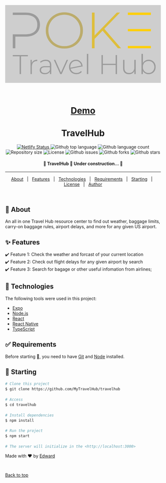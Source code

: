 <div align="center" id="top"> 
  <img src="./frontend/src/Images/logo.png" alt="TravelHub" />

&#xa0;

  <h1><a href="poketravelhub.netlify.app">Demo</a></h1>
</div>

<h1 align="center">TravelHub</h1>

<p align="center">

<a href="https://app.netlify.com/sites/poketravelhub/deploys">
  <img alt="Netlify Status" src="https://api.netlify.com/api/v1/badges/16d90285-cd34-49c8-a7d3-e8ee3dacfe11/deploy-status" />
</a>

  <img alt="Github top language" src="https://img.shields.io/github/languages/top/MyTravelHub/travelhub?color=56BEB8">

  <img alt="Github language count" src="https://img.shields.io/github/languages/count/MyTravelHub/travelhub?color=56BEB8">

  <img alt="Repository size" src="https://img.shields.io/github/repo-size/MyTravelHub/travelhub?color=56BEB8">

  <img alt="License" src="https://img.shields.io/github/license/MyTravelHub/travelhub?color=56BEB8">

  <img alt="Github issues" src="https://img.shields.io/github/issues/MyTravelHub/travelhub?color=56BEB8" />

  <img alt="Github forks" src="https://img.shields.io/github/forks/MyTravelHub/travelhub?color=56BEB8" />

  <img alt="Github stars" src="https://img.shields.io/github/stars/MyTravelHub/travelhub?color=56BEB8" />
</p>

<!-- Status -->

<h4 align="center"> 
	🚧  TravelHub 🚀 Under construction...  🚧
</h4>

<hr>

<p align="center">
  <a href="#dart-about">About</a> &#xa0; | &#xa0; 
  <a href="#sparkles-features">Features</a> &#xa0; | &#xa0;
  <a href="#rocket-technologies">Technologies</a> &#xa0; | &#xa0;
  <a href="#white_check_mark-requirements">Requirements</a> &#xa0; | &#xa0;
  <a href="#checkered_flag-starting">Starting</a> &#xa0; | &#xa0;
  <a href="#memo-license">License</a> &#xa0; | &#xa0;
  <a href="https://github.com/MyTravelHub" target="_blank">Author</a>
</p>

<br>

## :dart: About

An all in one Travel Hub resource center to find out weather, baggage limits, carry-on baggage rules, airport delays, and more for any given US airport.

## :sparkles: Features

:heavy_check_mark: Feature 1: Check the weather and forcast of your current location\
:heavy_check_mark: Feature 2: Check out flight delays for any given airport by search\
:heavy_check_mark: Feature 3: Search for bagage or other useful infomation from airlines;

## :rocket: Technologies

The following tools were used in this project:

- [Expo](https://expo.io/)
- [Node.js](https://nodejs.org/en/)
- [React](https://pt-br.reactjs.org/)
- [React Native](https://reactnative.dev/)
- [TypeScript](https://www.typescriptlang.org/)

## :white_check_mark: Requirements

Before starting :checkered_flag:, you need to have [Git](https://git-scm.com) and [Node](https://nodejs.org/en/) installed.

## :checkered_flag: Starting

```bash
# Clone this project
$ git clone https://github.com/MyTravelHub/travelhub

# Access
$ cd travelhub

# Install dependencies
$ npm install

# Run the project
$ npm start

# The server will initialize in the <http://localhost:3000>
```

Made with :heart: by <a href="https://github.com/Ewynman" target="_blank">Edward </a>

&#xa0;

<a href="#top">Back to top</a>
